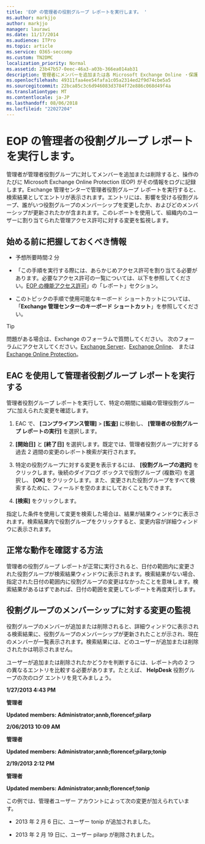 ```yaml
---
title: 'EOP の管理者の役割グループ レポートを実行します。 '
ms.author: markjjo
author: markjjo
manager: laurawi
ms.date: 11/17/2014
ms.audience: ITPro
ms.topic: article
ms.service: O365-seccomp
ms.custom: TN2DMC
localization_priority: Normal
ms.assetid: 23b47b57-0eec-46a3-a03b-366ea014ab31
description: 管理者にメンバーを追加または各 Microsoft Exchange Online ・保護 (EOP) ログの管理者の役割グループからメンバーを削除します。
ms.openlocfilehash: 49311faa4ee54fafa1c05a2314ed2f9d74cbe5a5
ms.sourcegitcommit: 22bca85c3c6d946083d3784f72e886c068d49f4a
ms.translationtype: MT
ms.contentlocale: ja-JP
ms.lasthandoff: 08/06/2018
ms.locfileid: "22027204"
---
```

# <a name="run-an-administrator-role-group-report-in-eop"></a>EOP の管理者の役割グループ レポートを実行します。 

 管理者が管理者役割グループに対してメンバーを追加または削除すると、操作のたびに Microsoft Exchange Online Protection (EOP) がその情報をログに記録します。Exchange 管理センターで管理者役割グループ レポートを実行すると、検索結果としてエントリが表示されます。エントリには、影響を受ける役割グループ、誰がいつ役割グループのメンバーシップを変更したか、およびどのメンバーシップが更新されたかが含まれます。このレポートを使用して、組織内のユーザーに割り当てられた管理アクセス許可に対する変更を監視します。
  
## <a name="what-do-you-need-to-know-before-you-begin"></a>始める前に把握しておくべき情報

- 予想所要時間:2 分
    
- 「この手順を実行する際には、あらかじめアクセス許可を割り当てる必要があります。必要なアクセス許可の一覧については、以下を参照してください。[EOP の機能アクセス許可](feature-permissions-in-eop.md)」の「レポート」セクション。 
    
- このトピックの手順で使用可能なキーボード ショートカットについては、「**Exchange 管理センターのキーボード ショートカット**」を参照してください。
    
> [!TIP]
> 問題がある場合は、Exchange のフォーラムで質問してください。 次のフォーラムにアクセスしてください。[Exchange Server](https://go.microsoft.com/fwlink/p/?linkId=60612)、[Exchange Online](https://go.microsoft.com/fwlink/p/?linkId=267542)、 または [Exchange Online Protection](https://go.microsoft.com/fwlink/p/?linkId=285351)。 
  
## <a name="use-the-eac-to-run-an-administrator-role-group-report"></a>EAC を使用して管理者役割グループ レポートを実行する

管理者役割グループ レポートを実行して、特定の期間に組織の管理役割グループに加えられた変更を確認します。
  
1. EAC で、 **[コンプライアンス管理]** \> **[監査]** に移動し、 **[管理者の役割グループ レポートの実行]** を選択します。
    
2. **[開始日]** と **[終了日]** を選択します。既定では、管理者役割グループに対する過去 2 週間の変更のレポート検索が実行されます。
    
3. 特定の役割グループに対する変更を表示するには、 **[役割グループの選択]** をクリックします。後続のダイアログ ボックスで役割グループ (複数可) を選択し、 **[OK]** をクリックします。また、変更された役割グループをすべて検索するために、フィールドを空のままにしておくこともできます。
    
4. **[検索]** をクリックします。
    
指定した条件を使用して変更を検索した場合は、結果が結果ウィンドウに表示されます。検索結果内で役割グループをクリックすると、変更内容が詳細ウィンドウに表示されます。
  
## <a name="how-do-you-know-this-worked"></a>正常な動作を確認する方法

管理者の役割グループ レポートが正常に実行されると、日付の範囲内に変更された役割グループが検索結果ウィンドウに表示されます。検索結果がない場合、指定された日付の範囲内に役割グループの変更はなかったことを意味します。検索結果があるはずであれば、日付の範囲を変更してレポートを再度実行します。
  
## <a name="monitor-changes-to-role-group-membership"></a>役割グループのメンバーシップに対する変更の監視

役割グループのメンバーが追加または削除されると、詳細ウィンドウに表示される検索結果に、役割グループのメンバーシップが更新されたことが示され、現在のメンバーが一覧表示されます。検索結果には、どのユーザーが追加または削除されたかは明示されません。
  
ユーザーが追加または削除されたかどうかを判断するには、レポート内の 2 つの異なるエントリを比較する必要があります。たとえば、 **HelpDesk** 役割グループの次のログ エントリを見てみましょう。 
  
 **1/27/2013 4:43 PM**
  
 **管理者**
  
 **Updated members: Administrator;annb,florencef;pilarp**
  
 **2/06/2013 10:09 AM**
  
 **管理者**
  
 **Updated members: Administrator;annb;florencef;pilarp;tonip**
  
 **2/19/2013 2:12 PM**
  
 **管理者**
  
 **Updated members: Administrator;annb;florencef;tonip**
  
この例では、管理者ユーザー アカウントによって次の変更が加えられています。
  
- 2013 年 2 月 6 日に、ユーザー tonip が追加されました。
    
- 2013 年 2 月 19 日に、ユーザー pilarp が削除されました。
    

